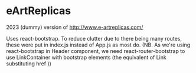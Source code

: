 # eArtReplicas

2023 (dummy) version of http://www.e-artreplicas.com/

Uses react-bootstrap.
To reduce clutter due to there being many routes, these were put in index.js instead of App.js as most do.
(NB. As we're using react-bootstrap in Header component, we need react-router-bootstrap to use LinkContainer with bootstrap elements (the equivalent of Link substituting href ))
